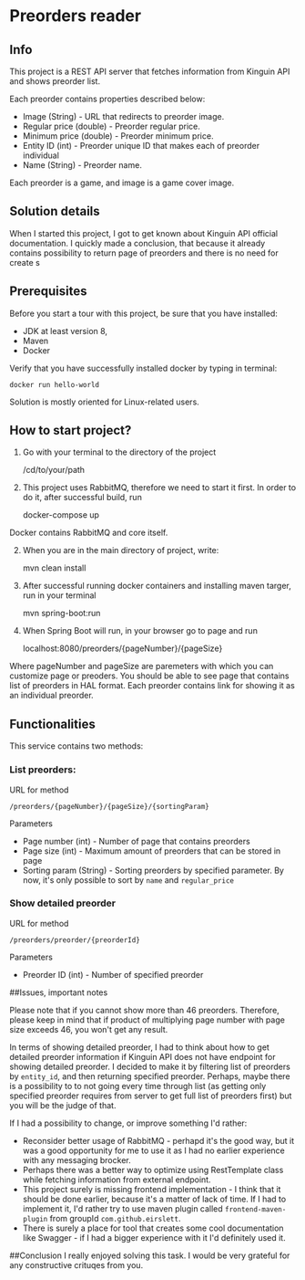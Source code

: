 # Preorders reader


## Info

This project is a REST API server that fetches information from Kinguin API and shows preorder list.

Each preorder contains properties described below:

   * Image (String) - URL that redirects to preorder image.
   * Regular price (double) - Preorder regular price.
   * Minimum price (double) - Preorder minimum price.
   * Entity ID (int) - Preorder unique ID that makes each of preorder individual
   * Name (String) - Preorder name.
   
Each preorder is a game, and image is a game cover image.  

## Solution details

When I started this project, I got to get known about Kinguin API official documentation. I quickly made a conclusion, that because it already contains possibility to return page of preorders and there is no need for create s

## Prerequisites

Before you start a tour with this project, be sure that you have installed:

   * JDK at least version 8, 
   * Maven
   * Docker

Verify that you have successfully installed docker by typing in terminal:

`docker run hello-world`
   
Solution is mostly oriented for Linux-related users.   

## How to start project?

1. Go with your terminal to the directory of the project

    
    /cd/to/your/path



2. This project uses RabbitMQ, therefore we need to start it first. In order to do it, after successful build, run


    docker-compose up



Docker contains RabbitMQ and core itself.

2. When you are in the main directory of project, write:

    
    mvn clean install

4. After successful running docker containers and installing maven targer, run in your terminal


    mvn spring-boot:run

5. When Spring Boot will run, in your browser go to page and run


    localhost:8080/preorders/{pageNumber}/{pageSize}

Where pageNumber and pageSize are paremeters with which you can customize page or preoders. You should be able to see page that contains list of preorders in HAL format. Each preorder contains link for showing it as an individual preorder.


## Functionalities

This service contains two methods:

### List preorders: 

URL for method

    /preorders/{pageNumber}/{pageSize}/{sortingParam} 

Parameters
    
   * Page number (int) - Number of page that contains preorders
   * Page size (int) - Maximum amount of preorders that can be stored in page
   * Sorting param (String) - Sorting preorders by specified parameter. By now, it's only possible to sort by `name`      and `regular_price`

### Show detailed preorder

URL for method

    /preorders/preorder/{preorderId}
    
Parameters

   * Preorder ID (int) - Number of specified preorder

##Issues, important notes

Please note that if you cannot show more than 46 preorders. Therefore, please keep in mind that if product of multiplying page number with page size exceeds 46, you won't get any result.

In terms of showing detailed preorder, I had to think about how to get detailed preorder information if Kinguin API does not have endpoint for showing detailed preorder. I decided to make it by filtering list of preorders by `entity_id`, and then returning specified preorder. Perhaps, maybe there is a possibility to to not going every time through list (as getting only specified preorder requires from server to get full list of preorders first) but you will be the judge of that. 

If I had a possibility to change, or improve something I'd rather:

   * Reconsider better usage of RabbitMQ - perhapd it's the good way, but it was a good opportunity for me to use it as I had no earlier experience with any messaging brocker. 
   * Perhaps there was a better way to optimize using RestTemplate class while fetching information from external endpoint.
   * This project surely is missing frontend implementation - I think that it should be done earlier, because it's a matter of lack of time. If I had to implement it, I'd rather try to use maven plugin called `frontend-maven-plugin` from groupId `com.github.eirslett`.
   * There is surely a place for tool that creates some cool documentation like Swagger - if I had a bigger experience with it I'd definitely used it.

##Conclusion
I really enjoyed solving this task. I would be very grateful for any constructive crituqes from you. 
